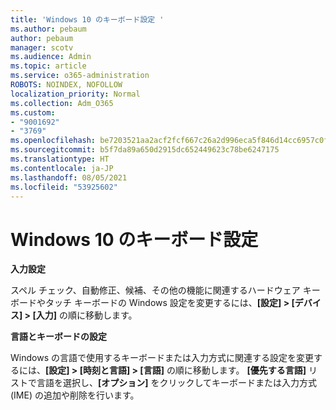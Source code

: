 ```yaml
---
title: 'Windows 10 のキーボード設定 '
ms.author: pebaum
author: pebaum
manager: scotv
ms.audience: Admin
ms.topic: article
ms.service: o365-administration
ROBOTS: NOINDEX, NOFOLLOW
localization_priority: Normal
ms.collection: Adm_O365
ms.custom:
- "9001692"
- "3769"
ms.openlocfilehash: be7203521aa2acf2fcf667c26a2d996eca5f846d14cc6957c0fde6b82d887aa8
ms.sourcegitcommit: b5f7da89a650d2915dc652449623c78be6247175
ms.translationtype: HT
ms.contentlocale: ja-JP
ms.lasthandoff: 08/05/2021
ms.locfileid: "53925602"
---
```

# <a name="keyboard-settings-in-windows-10"></a>Windows 10 のキーボード設定

**入力設定**

スペル チェック、自動修正、候補、その他の機能に関連するハードウェア キーボードやタッチ キーボードの Windows 設定を変更するには、**[設定] > [デバイス] > [入力]** の順に移動します。 

**言語とキーボードの設定**

Windows の言語で使用するキーボードまたは入力方式に関連する設定を変更するには、**[設定] > [時刻と言語] > [言語]** の順に移動します。 **[優先する言語]** リストで言語を選択し、**[オプション]** をクリックしてキーボードまたは入力方式 (IME) の追加や削除を行います。
